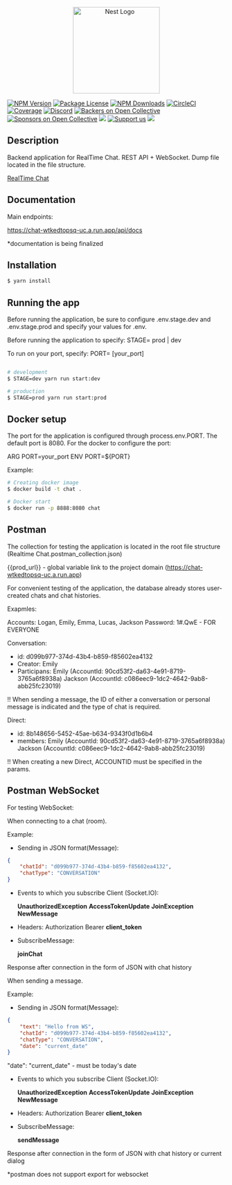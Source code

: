 <p align="center">
  <a href="http://nestjs.com/" target="blank"><img src="https://nestjs.com/img/logo-small.svg" width="200" alt="Nest Logo" /></a>
</p>

[circleci-image]: https://img.shields.io/circleci/build/github/nestjs/nest/master?token=abc123def456
[circleci-url]: https://circleci.com/gh/nestjs/nest

<a href="https://www.npmjs.com/~nestjscore" target="_blank"><img src="https://img.shields.io/npm/v/@nestjs/core.svg" alt="NPM Version" /></a>
<a href="https://www.npmjs.com/~nestjscore" target="_blank"><img src="https://img.shields.io/npm/l/@nestjs/core.svg" alt="Package License" /></a>
<a href="https://www.npmjs.com/~nestjscore" target="_blank"><img src="https://img.shields.io/npm/dm/@nestjs/common.svg" alt="NPM Downloads" /></a>
<a href="https://circleci.com/gh/nestjs/nest" target="_blank"><img src="https://img.shields.io/circleci/build/github/nestjs/nest/master" alt="CircleCI" /></a>
<a href="https://coveralls.io/github/nestjs/nest?branch=master" target="_blank"><img src="https://coveralls.io/repos/github/nestjs/nest/badge.svg?branch=master#9" alt="Coverage" /></a>
<a href="https://discord.gg/G7Qnnhy" target="_blank"><img src="https://img.shields.io/badge/discord-online-brightgreen.svg" alt="Discord"/></a>
<a href="https://opencollective.com/nest#backer" target="_blank"><img src="https://opencollective.com/nest/backers/badge.svg" alt="Backers on Open Collective" /></a>
<a href="https://opencollective.com/nest#sponsor" target="_blank"><img src="https://opencollective.com/nest/sponsors/badge.svg" alt="Sponsors on Open Collective" /></a>
  <a href="https://paypal.me/kamilmysliwiec" target="_blank"><img src="https://img.shields.io/badge/Donate-PayPal-ff3f59.svg"/></a>
    <a href="https://opencollective.com/nest#sponsor"  target="_blank"><img src="https://img.shields.io/badge/Support%20us-Open%20Collective-41B883.svg" alt="Support us"></a>
  <a href="https://twitter.com/nestframework" target="_blank"><img src="https://img.shields.io/twitter/follow/nestframework.svg?style=social&label=Follow"></a>
</p>
  <!--[![Backers on Open Collective](https://opencollective.com/nest/backers/badge.svg)](https://opencollective.com/nest#backer)
  [![Sponsors on Open Collective](https://opencollective.com/nest/sponsors/badge.svg)](https://opencollective.com/nest#sponsor)-->

## Description

Backend application for RealTime Chat. REST API + WebSocket. 
Dump file located in the file structure.

[RealTime Chat](https://chat-wtkedtopsq-uc.a.run.app)

## Documentation

Main endpoints:

https://chat-wtkedtopsq-uc.a.run.app/api/docs

*documentation is being finalized

## Installation

```bash
$ yarn install
```

## Running the app

Before running the application, be sure to configure .env.stage.dev and .env.stage.prod and specify your values for .env.

Before running the application to specify:
STAGE= prod | dev

To run on your port, specify:
PORT= [your_port]

```bash

# development
$ STAGE=dev yarn run start:dev

# production 
$ STAGE=prod yarn run start:prod
```
## Docker setup

The port for the application is configured through process.env.PORT. The default port is 8080.
For the docker to configure the port:

ARG PORT=your_port
ENV PORT=${PORT}

Example:

```bash
# Creating docker image
$ docker build -t chat .

# Docker start
$ docker run -p 8888:8080 chat
```

## Postman

The collection for testing the application is located in the root file structure (Realtime Chat.postman_collection.json)

{{prod_url}} - global variable link to the project domain (https://chat-wtkedtopsq-uc.a.run.app)

For convenient testing of the application, the database already stores user-created chats and chat histories.

Exapmles:

Accounts: Logan, Emily, Emma, Lucas, Jackson
Password: 1#.QwE - FOR EVERYONE

Conversation: 
- id: d099b977-374d-43b4-b859-f85602ea4132
- Creator: Emily
- Participans: 
  Emily (AccountId: 90cd53f2-da63-4e91-8719-3765a6f8938a)
  Jackson (AccountId: c086eec9-1dc2-4642-9ab8-abb25fc23019)

!! When sending a message, the ID of either a conversation or personal message is indicated and the type of chat is required.

Direct:
- id: 8b148656-5452-45ae-b634-9343f0d1b6b4
- members: 
  Emily (AccountId: 90cd53f2-da63-4e91-8719-3765a6f8938a)
  Jackson (AccountId: c086eec9-1dc2-4642-9ab8-abb25fc23019)

!! When creating a new Direct, ACCOUNTID must be specified in the params.

## Postman WebSocket

For testing WebSocket:

When connecting to a chat (room).

Example: 

- Sending in JSON format(Message):

```json
{
    "chatId": "d099b977-374d-43b4-b859-f85602ea4132",
    "chatType": "CONVERSATION"
}
```

- Events to which you subscribe Client (Socket.IO):

  __UnauthorizedException__
  __AccessTokenUpdate__
  __JoinException__
  __NewMessage__

- Headers: 
  Authorization  Bearer __client_token__

- SubscribeMessage: 

  __joinChat__

Response after connection in the form of JSON with chat history

When sending a message.

Example: 

- Sending in JSON format(Message):

```json
{
    "text": "Hello from WS",
    "chatId": "d099b977-374d-43b4-b859-f85602ea4132",
    "chatType": "CONVERSATION",
    "date": "current_date"
}
```

 "date": "current_date" - must be today's date

- Events to which you subscribe Client (Socket.IO):

  __UnauthorizedException__
  __AccessTokenUpdate__
  __JoinException__
  __NewMessage__

- Headers: 
  Authorization  Bearer __client_token__

- SubscribeMessage: 

  __sendMessage__

Response after connection in the form of JSON with chat history or current dialog

*postman does not support export for websocket 




